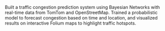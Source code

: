 Built a traffic congestion prediction system using Bayesian Networks with real-time
data from TomTom and OpenStreetMap. Trained a probabilistic model to forecast
congestion based on time and location, and visualized results on interactive Folium
maps to highlight traffic hotspots.
